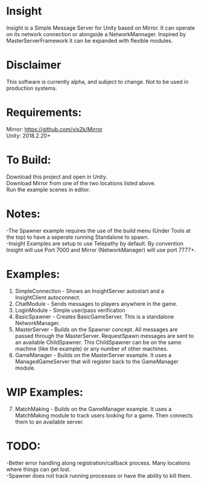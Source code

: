 # Insight  
Insight is a Simple Message Server for Unity based on Mirror. It can operate on its network connection or alongside a NetworkMannager. Inspired by MasterServerFramework it can be expanded with flexible modules.

# Disclaimer  
This software is currently alpha, and subject to change. Not to be used in production systems.  

# Requirements:  
Mirror: https://github.com/vis2k/Mirror   
Unity: 2018.2.20+ 

# To Build:  
Download this project and open in Unity.  
Download Mirror from one of the two locations listed above.  
Run the example scenes in editor.  

# Notes:  
-The Spawner example requires the use of the build menu (Under Tools at the top) to have a seperate running Standalone to spawn.  
-Insight Examples are setup to use Telepathy by default. By convention Insight will use Port 7000 and Mirror (NetworkManager) will use port 7777+.  

# Examples:  
1. SimpleConnection - Shows an InsightServer autostart and a InsightClient autoconnect.
2. ChatModule - Sends messages to players anywhere in the game.  
3. LoginModule - Simple user/pass verification  
4. BasicSpawner - Creates BasicGameServer. This is a standalone NetworkManager.
5. MasterServer - Builds on the Spawner concept. All messages are passed through the MasterServer. RequestSpawn messages are sent to an available ChildSpawner. This ChildSpawner can be on the same machine (like the example) or any number of other machines.  
6. GameManager -  Builds on the MasterServer example. It uses a ManagedGameServer that will register back to the GameManager module.  

# WIP Examples:  
7. MatchMaking - Builds on the GameManager example. It uses a MatchMaking module to track users looking for a game. Then connects them to an available server.  

# TODO:  
-Better error handling along registration/callback process. Many locations where things can get lost.  
-Spawner does not track running processes or have the ability to kill them.  
